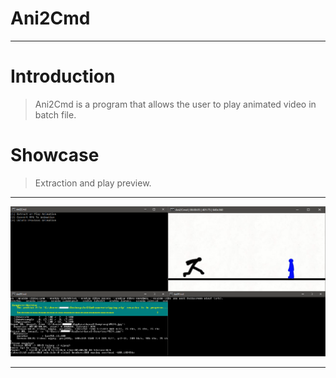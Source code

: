 # Ani2Cmd
________________________________________
# Introduction
>Ani2Cmd is a program that allows the user to play animated video in batch file.

# Showcase
>Extraction and play preview.
________________________________________
![](.github/prev1.png)
________________________________________
